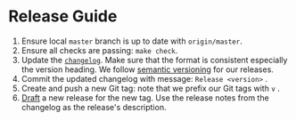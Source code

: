 # Release Guide

1. Ensure local `master` branch is up to date with `origin/master`.
2. Ensure all checks are passing: `make check`.
3. Update the [`changelog`](./CHANGELOG.md). Make sure that the format is consistent
   especially the version heading. We follow [semantic versioning][semver] for our
   releases.
4. Commit the updated changelog with message: `Release <version>` .
5. Create and push a new Git tag: note that we prefix our Git tags with `v` .
6. [Draft](https://github.com/sapcc/absent-metrics-operator/releases/new) a new release
   for the new tag. Use the release notes from the changelog as the release's description.

[semver]: https://semver.org/spec/v2.0.0.html
